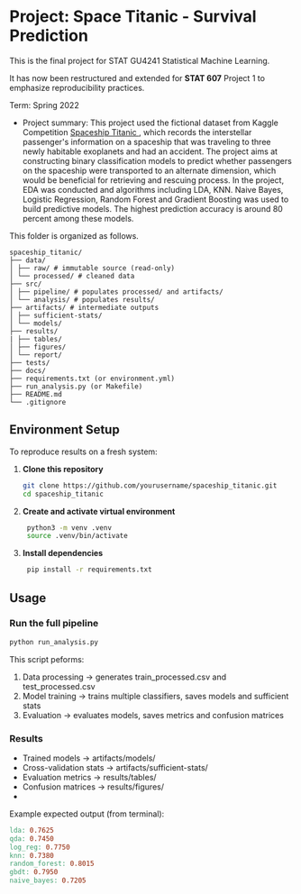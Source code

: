 # Project: Space Titanic  - Survival Prediction

This is the  final project for STAT GU4241 Statistical Machine Learning.

It has now been restructured and extended for **STAT 607** Project 1 to emphasize reproducibility practices.

Term: Spring 2022

+ Project summary: This project used the fictional dataset from Kaggle Competition [Spaceship Titanic
](https://www.kaggle.com/competitions/spaceship-titanic), which records the interstellar passenger's information on a spaceship that was traveling to three newly habitable exoplanets and had an accident. The project aims at constructing binary classification models to predict whether passengers on the spaceship  were transported to an alternate dimension, which would be beneficial for retrieving and rescuing process. In the project, EDA was conducted and algorithms including LDA, KNN. Naive Bayes, Logistic Regression, Random Forest and Gradient Boosting was used to build predictive models. The highest prediction accuracy is around 80 percent among these models.


This folder is organized as follows.

```
spaceship_titanic/
├── data/
│ ├── raw/ # immutable source (read-only)
│ └── processed/ # cleaned data
├── src/
│ ├── pipeline/ # populates processed/ and artifacts/
│ └── analysis/ # populates results/
├── artifacts/ # intermediate outputs
│ ├── sufficient-stats/
│ └── models/
├── results/
| ├── tables/
│ ├── figures/
│ └── report/
├── tests/
├── docs/
├── requirements.txt (or environment.yml)
├── run_analysis.py (or Makefile)
├── README.md
└── .gitignore
```

## Environment Setup

To reproduce results on a fresh system:

1. **Clone this repository**
   ```bash
   git clone https://github.com/yourusername/spaceship_titanic.git
   cd spaceship_titanic
   ```
   
2. **Create and activate virtual environment**
   ```bash
    python3 -m venv .venv
    source .venv/bin/activate     
   ```
   
3. **Install dependencies**
   ```bash
    pip install -r requirements.txt
   ```

## Usage
### Run the full pipeline
   ```bash
   python run_analysis.py
   ```
This script peforms:
1. Data processing → generates train_processed.csv and test_processed.csv
2. Model training → trains multiple classifiers, saves models and sufficient stats
3. Evaluation → evaluates models, saves metrics and confusion matrices

### Results
+ Trained models → artifacts/models/
+ Cross-validation stats → artifacts/sufficient-stats/
+ Evaluation metrics → results/tables/
+ Confusion matrices → results/figures/
+ 
Example expected output (from terminal):
```makefile
lda: 0.7625
qda: 0.7450
log_reg: 0.7750
knn: 0.7380
random_forest: 0.8015
gbdt: 0.7950
naive_bayes: 0.7205
```


